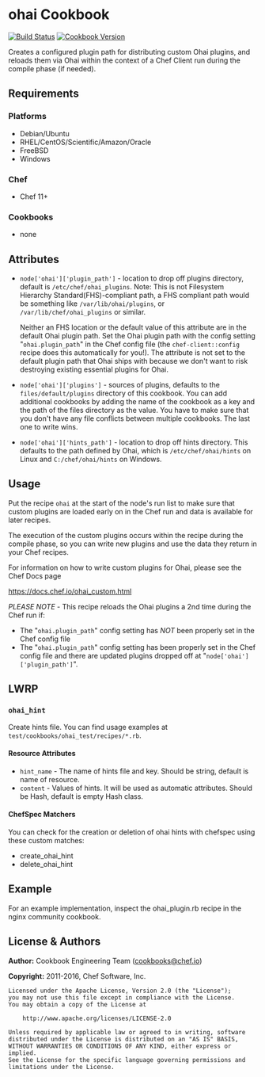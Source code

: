 # ohai Cookbook

[![Build Status](https://travis-ci.org/chef-cookbooks/ohai.svg?branch=master)](https://travis-ci.org/chef-cookbooks/ohai) [![Cookbook Version](https://img.shields.io/cookbook/v/ohai.svg)](https://supermarket.chef.io/cookbooks/ohai)

Creates a configured plugin path for distributing custom Ohai plugins, and reloads them via Ohai within the context of a Chef Client run during the compile phase (if needed).

## Requirements

### Platforms

- Debian/Ubuntu
- RHEL/CentOS/Scientific/Amazon/Oracle
- FreeBSD
- Windows

### Chef

- Chef 11+

### Cookbooks

- none

## Attributes
- `node['ohai']['plugin_path']` - location to drop off plugins directory, default is `/etc/chef/ohai_plugins`. Note: This is not Filesystem Hierarchy Standard(FHS)-compliant path, a FHS compliant path would be something like `/var/lib/ohai/plugins`, or `/var/lib/chef/ohai_plugins` or similar.

    Neither an FHS location or the default value of this attribute are in the default Ohai plugin path. Set the Ohai plugin path with the config setting "`ohai.plugin_path`" in the Chef config file (the `chef-client::config` recipe does this automatically for you!). The attribute is not set to the default plugin path that Ohai ships with because we don't want to risk destroying existing essential plugins for Ohai.

- `node['ohai']['plugins']` - sources of plugins, defaults to the `files/default/plugins` directory of this cookbook. You can add additional cookbooks by adding the name of the cookbook as a key and the path of the files directory as the value. You have to make sure that you don't have any file conflicts between multiple cookbooks. The last one to write wins.
- `node['ohai']['hints_path']` - location to drop off hints directory. This defaults to the path defined by Ohai, which is `/etc/chef/ohai/hints` on Linux and `C:/chef/ohai/hints` on Windows.

## Usage

Put the recipe `ohai` at the start of the node's run list to make sure that custom plugins are loaded early on in the Chef run and data is available for later recipes.

The execution of the custom plugins occurs within the recipe during the compile phase, so you can write new plugins and use the data they return in your Chef recipes.

For information on how to write custom plugins for Ohai, please see the Chef Docs page

<https://docs.chef.io/ohai_custom.html>

_PLEASE NOTE_ - This recipe reloads the Ohai plugins a 2nd time during the Chef run if:

- The "`ohai.plugin_path`" config setting has _NOT_ been properly set in the Chef config file
- The "`ohai.plugin_path`" config setting has been properly set in the Chef config file and there are updated plugins dropped off at "`node['ohai']['plugin_path']`".

## LWRP

### `ohai_hint`

Create hints file.  You can find usage examples at `test/cookbooks/ohai_test/recipes/*.rb`.

#### Resource Attributes

- `hint_name` - The name of hints file and key. Should be string, default is name of resource.
- `content` - Values of hints. It will be used as automatic attributes. Should be Hash, default is empty Hash class.

#### ChefSpec Matchers

You can check for the creation or deletion of ohai hints with chefspec using these custom matches:

- create_ohai_hint
- delete_ohai_hint

## Example

For an example implementation, inspect the ohai_plugin.rb recipe in the nginx community cookbook.

## License & Authors

**Author:** Cookbook Engineering Team ([cookbooks@chef.io](mailto:cookbooks@chef.io))

**Copyright:** 2011-2016, Chef Software, Inc.

```
Licensed under the Apache License, Version 2.0 (the "License");
you may not use this file except in compliance with the License.
You may obtain a copy of the License at

    http://www.apache.org/licenses/LICENSE-2.0

Unless required by applicable law or agreed to in writing, software
distributed under the License is distributed on an "AS IS" BASIS,
WITHOUT WARRANTIES OR CONDITIONS OF ANY KIND, either express or implied.
See the License for the specific language governing permissions and
limitations under the License.
```
